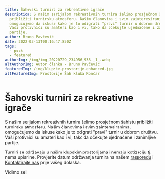 ```yaml
---
title: Šahovski turniri za rekreativne igrače
description: S našim serijalom rekreativnih turnira želimo prosječnom šahistu
  približiti turnirsku atmosferu. Našim članovima i svim zainteresiranima,
  omogućujemo da iskuse kako je to odigrati "pravi" turnir u dobrom društvu.
  Vaši protivnici su amateri kao i vi, tako da očekujte ujednačene i zanimljive
  partije.
author: Bruno Pavčević
date: 2022-03-13T00:16:47.850Z
tags:
  - post
  - featured
authorImg: /img/img_20220729_234956_933-_1_.webp
altAuthorImg: Autor članka - Bruno Pavčević
featuredImg: /img/klupske-prostorije-enhanced.jpg
altFeaturedImg: Prostorije Šah kluba Končar
---
```


# **Šahovski turniri za rekreativne igrače**

S našim serijalom rekreativnih turnira želimo prosječnom šahistu približiti turnirsku atmosferu. Našim članovima i svim zainteresiranima, omogućujemo da iskuse kako je to odigrati "pravi" turnir u dobrom društvu. Vaši protivnici su amateri kao i vi, tako da očekujte ujednačene i zanimljive partije.

Turniri se održavaju u našim klupskim prostorijama i nemaju kotizaciju tj. nema upisnine. Provjerite datum održavanja turnira na našem [rasporedu](https://www.sahklubkoncar.com/#club-schedule-title) i [Kontaktirajte nas](https://www.sahklubkoncar.com/kontakt/) prije vašeg dolaska.

Vidimo se!
